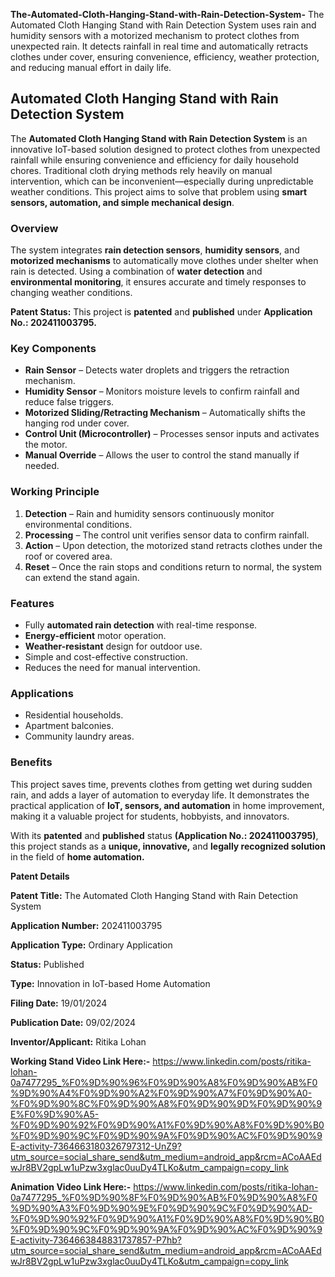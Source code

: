 **The-Automated-Cloth-Hanging-Stand-with-Rain-Detection-System-**
The Automated Cloth Hanging Stand with Rain Detection System uses rain and humidity sensors with a motorized mechanism to protect clothes from unexpected rain. It detects rainfall in real time and automatically retracts clothes under cover, ensuring convenience, efficiency, weather protection, and reducing manual effort in daily life.
## Automated Cloth Hanging Stand with Rain Detection System

The **Automated Cloth Hanging Stand with Rain Detection System** is an innovative IoT-based solution designed to protect clothes from unexpected rainfall while ensuring convenience and efficiency for daily household chores. Traditional cloth drying methods rely heavily on manual intervention, which can be inconvenient—especially during unpredictable weather conditions. This project aims to solve that problem using **smart sensors, automation, and simple mechanical design**.

### **Overview**

The system integrates **rain detection sensors**, **humidity sensors**, and **motorized mechanisms** to automatically move clothes under shelter when rain is detected. Using a combination of **water detection** and **environmental monitoring**, it ensures accurate and timely responses to changing weather conditions.

**Patent Status:** This project is **patented** and **published** under **Application No.: 202411003795.**

### **Key Components**

- **Rain Sensor** – Detects water droplets and triggers the retraction mechanism.  
- **Humidity Sensor** – Monitors moisture levels to confirm rainfall and reduce false triggers.  
- **Motorized Sliding/Retracting Mechanism** – Automatically shifts the hanging rod under cover.  
- **Control Unit (Microcontroller)** – Processes sensor inputs and activates the motor.  
- **Manual Override** – Allows the user to control the stand manually if needed.  

### **Working Principle**

1. **Detection** – Rain and humidity sensors continuously monitor environmental conditions.  
2. **Processing** – The control unit verifies sensor data to confirm rainfall.  
3. **Action** – Upon detection, the motorized stand retracts clothes under the roof or covered area.  
4. **Reset** – Once the rain stops and conditions return to normal, the system can extend the stand again.  

### **Features**

- Fully **automated rain detection** with real-time response.  
- **Energy-efficient** motor operation.  
- **Weather-resistant** design for outdoor use.  
- Simple and cost-effective construction.  
- Reduces the need for manual intervention.  

### **Applications**

- Residential households.  
- Apartment balconies.  
- Community laundry areas.  

### **Benefits**

This project saves time, prevents clothes from getting wet during sudden rain, and adds a layer of automation to everyday life. It demonstrates the practical application of **IoT, sensors, and automation** in home improvement, making it a valuable project for students, hobbyists, and innovators.

With its **patented** and **published** status **(Application No.: 202411003795)**, this project stands as a **unique, innovative,** and **legally recognized solution** in the field of **home automation.**


**Patent Details**

**Patent Title:** The Automated Cloth Hanging Stand with Rain Detection System

**Application Number:** 202411003795

**Application Type:** Ordinary Application

**Status:** Published

**Type:** Innovation in IoT-based Home Automation

**Filing Date:** 19/01/2024

**Publication Date:** 09/02/2024

**Inventor/Applicant:** Ritika Lohan



**Working Stand Video Link Here:-**
https://www.linkedin.com/posts/ritika-lohan-0a7477295_%F0%9D%90%96%F0%9D%90%A8%F0%9D%90%AB%F0%9D%90%A4%F0%9D%90%A2%F0%9D%90%A7%F0%9D%90%A0-%F0%9D%90%8C%F0%9D%90%A8%F0%9D%90%9D%F0%9D%90%9E%F0%9D%90%A5-%F0%9D%90%92%F0%9D%90%A1%F0%9D%90%A8%F0%9D%90%B0%F0%9D%90%9C%F0%9D%90%9A%F0%9D%90%AC%F0%9D%90%9E-activity-7364663180326797312-UnZ9?utm_source=social_share_send&utm_medium=android_app&rcm=ACoAAEdwJr8BV2gpLw1uPzw3xglac0uuDy4TLKo&utm_campaign=copy_link 



**Animation Video Link Here:-**
https://www.linkedin.com/posts/ritika-lohan-0a7477295_%F0%9D%90%8F%F0%9D%90%AB%F0%9D%90%A8%F0%9D%90%A3%F0%9D%90%9E%F0%9D%90%9C%F0%9D%90%AD-%F0%9D%90%92%F0%9D%90%A1%F0%9D%90%A8%F0%9D%90%B0%F0%9D%90%9C%F0%9D%90%9A%F0%9D%90%AC%F0%9D%90%9E-activity-7364663848831737857-P7hb?utm_source=social_share_send&utm_medium=android_app&rcm=ACoAAEdwJr8BV2gpLw1uPzw3xglac0uuDy4TLKo&utm_campaign=copy_link
